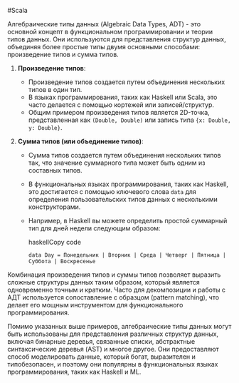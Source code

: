 #Scala 

Алгебраические типы данных (Algebraic Data Types, ADT) - это основной концепт в функциональном программировании и теории типов данных. Они используются для представления структур данных, объединяя более простые типы двумя основными способами: произведение типов и сумма типов.

1. **Произведение типов**:
    
    - Произведение типов создается путем объединения нескольких типов в один тип.
    - В языках программирования, таких как Haskell или Scala, это часто делается с помощью кортежей или записей/структур.
    - Общим примером произведения типов является 2D-точка, представленная как `(Double, Double)` или запись типа `{x: Double, y: Double}`.
2. **Сумма типов (или объединение типов)**:
    
    - Сумма типов создается путем объединения нескольких типов так, что значение суммарного типа может быть одним из составных типов.
    - В функциональных языках программирования, таких как Haskell, это достигается с помощью ключевого слова `data` для определения пользовательских типов данных с несколькими конструкторами.
    - Например, в Haskell вы можете определить простой суммарный тип для дней недели следующим образом:
        
        haskellCopy code
        
        `data Day = Понедельник | Вторник | Среда | Четверг | Пятница | Суббота | Воскресенье`
        

Комбинация произведения типов и суммы типов позволяет выразить сложные структуры данных таким образом, который является одновременно точным и кратким. Часто для декомпозиции и работы с АДТ используется сопоставление с образцом (pattern matching), что делает его мощным инструментом для функционального программирования.

Помимо указанных выше примеров, алгебраические типы данных могут быть использованы для представления различных структур данных, включая бинарные деревья, связанные списки, абстрактные синтаксические деревья (AST) и многое другое. Они предоставляют способ моделировать данные, который богат, выразителен и типобезопасен, и поэтому они популярны в функциональных языках программирования, таких как Haskell и ML.